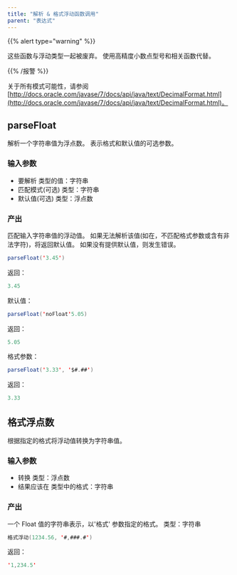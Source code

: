 ```yaml
---
title: "解析 & 格式浮动函数调用"
parent: "表达式"
---
```


{{% alert type="warning" %}}

这些函数与浮动类型一起被废弃。 使用高精度小数点型号和相关函数代替。

{{% /报警 %}}

关于所有模式可能性，请参阅 [http://docs.oracle.com/javase/7/docs/api/java/text/DecimalFormat.html](http://docs.oracle.com/javase/7/docs/api/java/text/DecimalFormat.html)。

## parseFloat

解析一个字符串值为浮点数。 表示格式和默认值的可选参数。

### 输入参数

*   要解析 类型的值：字符串
*   匹配模式(可选) 类型：字符串
*   默认值(可选) 类型：浮点数

### 产出

匹配输入字符串值的浮动值。 如果无法解析该值(如在，不匹配格式参数或含有非法字符)，将返回默认值。 如果没有提供默认值，则发生错误。

```java
parseFloat('3.45')
```

返回：

```java
3.45
```

默认值：

```java
parseFloat('noFloat'5.05)
```

返回：

```java
5.05
```

格式参数：

```java
parseFloat('3.33', '$#.##')
```

返回：

```java
3.33
```
## 格式浮点数

根据指定的格式将浮动值转换为字符串值。

### 输入参数

*   转换 类型：浮点数
*   结果应该在 类型中的格式：字符串

### 产出

一个 Float 值的字符串表示，以'格式' 参数指定的格式。 类型：字符串

```java
格式浮动(1234.56, '#,###.#')
```

返回：

```java
'1,234.5'
```
